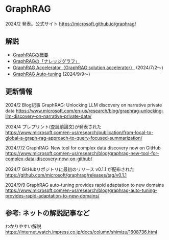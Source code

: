 # GraphRAG

2024/2 発表。公式サイト https://microsoft.github.io/graphrag/

## 解説

- [GraphRAGの概要](overview.md)
- [GraphRAGの「ナレッジグラフ」](knowledge-graph.md)
- [GraphRAG Accelerator（GraphRAG solution accelerator）](accelerator.md) (2024/7/2～)
- [GraphRAG Auto-tuning](auto-tuning.md) (2024/9/9～)

## 更新情報

2024/2 Blog記事 GraphRAG: Unlocking LLM discovery on narrative private data
https://www.microsoft.com/en-us/research/blog/graphrag-unlocking-llm-discovery-on-narrative-private-data/

2024/4 プレプリント(査読前論文)が発表された
https://www.microsoft.com/en-us/research/publication/from-local-to-global-a-graph-rag-approach-to-query-focused-summarization/

2024/7/2 GraphRAG: New tool for complex data discovery now on GitHub
https://www.microsoft.com/en-us/research/blog/graphrag-new-tool-for-complex-data-discovery-now-on-github/

2024/7 GitHubリポジトリに最初のリリース v0.1.1 が配布された
https://github.com/microsoft/graphrag/releases/tag/v0.1.1

2024/9/9 GraphRAG auto-tuning provides rapid adaptation to new domains
https://www.microsoft.com/en-us/research/blog/graphrag-auto-tuning-provides-rapid-adaptation-to-new-domains/


## 参考: ネットの解説記事など

わかりやすい解説
https://internet.watch.impress.co.jp/docs/column/shimizu/1608736.html
